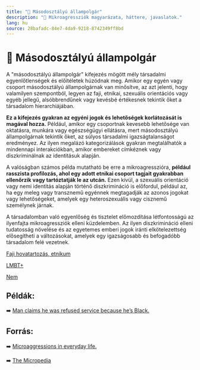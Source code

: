 ```yaml
---
title: "🚫 Másodosztályú állampolgár"
description: "🚫 Mikroagressziók magyarázata, háttere, javaslatok."
lang: hu
source: 28bafadc-84e7-4da9-9218-8742349ff8bd
---
```


<div class="wiki-content agression-title">

# 🚫 Másodosztályú állampolgár

A "másodosztályú állampolgár" kifejezés mögött mély társadalmi egyenlőtlenségek és előítéletek húzódnak meg. Amikor egy egyén vagy csoport másodosztályú állampolgárnak van minősítve, az azt jelenti, hogy valamilyen szempontból, legyen az faji, etnikai, szexuális orientációs vagy egyéb jellegű, alsóbbrendűnek vagy kevésbé értékesnek tekintik őket a társadalom hierarchiájában.

**Ez a kifejezés gyakran az egyéni jogok és lehetőségek korlátozását is magával hozza.** Például, amikor egy csoportnak kevesebb lehetősége van oktatásra, munkára vagy egészségügyi ellátásra, mert másodosztályú állampolgárnak tekintik őket, az súlyos társadalmi igazságtalanságot eredményez. Az ilyen megalázó kategorizálások gyakran megtalálhatók a mindennapi interakciókban, amikor embereket címkéznek vagy diszkriminálnak az identitásuk alapján.

A valóságban számos példa mutatható be erre a mikroagresszióra, **például rasszista profilozás, ahol egy adott etnikai csoport tagjait gyakrabban ellenőrzik vagy tartóztatják le az utcán.** Ezen kívül, a szexuális orientáció vagy nemi identitás alapján történő diszkrimináció is előfordul, például az, ha egy meleg vagy transznemű egyénnek megtagadják az azonos jogokat vagy lehetőségeket, amelyek egy heteroszexuális vagy cisznemű személynek járnak.

A társadalomban való egyenlőség és tisztelet előmozdítása létfontosságú az ilyenfajta mikroagressziók elleni küzdelemben. Az ilyen diszkrimináció elleni tudatosság növelése és az egyetemes emberi jogok iránti elkötelezettség elősegítheti a változásokat, amelyek egy igazságosabb és befogadóbb társadalom felé vezetnek.


<div class="categories">

[Faji hovatartozás, etnikum](/#/entry?id=faji-hovatartozas-etnikum)

[LMBT+](/#/entry?id=lmbt)

[Nem](/#/entry?id=nem)

</div>

## Példák:

➡️ [Man claims he was refused service because he’s Black.](https://www.cbc.ca/news/canada/nova-scotia/man-claims-he-was-refused-service-because-he-s-black-1.1305374)

## Forrás:

➡️ [Microaggressions in everyday life.](https://books.google.ca/books?id=jyzcuvgTaIMC&pg=PA37&redir_esc=y#v=onepage&q&f=false)

➡️ [The Micropedia](https://www.themicropedia.org/)


</div>